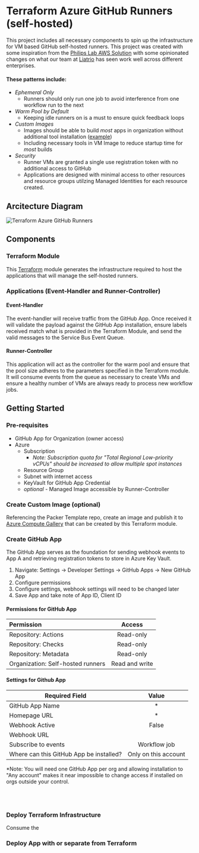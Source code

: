 # Terraform Azure GitHub Runners (self-hosted)
This project includes all necessary components to spin up the infrastructure for VM based GitHub self-hosted runners.  This project was created with some inspiration from the [Philips Lab AWS Solution](https://github.com/philips-labs/terraform-aws-github-runner) with some opinionated changes on what our team at [Liatrio](https://www.liatrio.com/) has seen work well across different enterprises.  

#### **These patterns include:**
- *Ephemeral Only* 
  - Runners should only run one job to avoid interference from one workflow run to the next
- *Warm Pool by Default* 
  - Keeping idle runners on is a must to ensure quick feedback loops
- *Custom Images*
  - Images should be able to build *most* apps in organization without additional tool installation ([example](https://github.com/liatrio/packer-azure-github-runner))
  - Including necessary tools in VM Image to reduce startup time for *most* builds
- *Security*
  - Runner VMs are granted a single use registration token with no additional access to GitHub
  - Applications are designed with minimal access to other resources and resource groups utilzing Managed Identities for each resource created.

## Arcitecture Diagram
![Terraform Azure GitHub Runners](https://user-images.githubusercontent.com/100593043/194669700-4cd851ab-b047-4dd4-87bd-81cb4e572e24.png)

## Components

### Terraform Module
This [Terraform](https://www.terraform.io/) module generates the infrastructure required to host the applications that will manage the self-hosted runners.

### Applications (Event-Handler and Runner-Controller)

#### Event-Handler
The event-handler will receive traffic from the GitHub App.  Once received it will validate the payload against the GitHub App installation, ensure labels received match what is provided in the Terraform Module, and send the valid messages to the Service Bus Event Queue.

#### Runner-Controller
This application will act as the controller for the warm pool and ensure that the pool size adheres to the parameters specified in the Terraform module.  It will consume events from the queue as necessary to create VMs and ensure a healthy number of VMs are always ready to process new workflow jobs.

## Getting Started

### Pre-requisites
- GitHub App for Organization (owner access)
- Azure
  - Subscription
    - *Note: Subscription quota for "Total Regional Low-priority vCPUs" should be increased to allow multiple spot instances*
  - Resource Group
  - Subnet with internet access
  - KeyVault for GitHub App Credential
  - *optional* - Managed Image accessible by Runner-Controller

### Create Custom Image (optional)
Referencing the Packer Template repo, create an image and publish it to [Azure Compute Gallery](https://docs.microsoft.com/en-us/azure/virtual-machines/azure-compute-gallery) that can be created by this Terraform module.

### Create GitHub App
The GitHub App serves as the foundation for sending webhook events to App A and retrieving registration tokens to store in Azure Key Vault.

1) Navigate: Settings → Developer Settings → GitHub Apps → New GitHub App
2) Configure permissions
3) Configure settings, webhook settings will need to be changed later
4) Save App and take note of App ID, Client ID

#### **Permissions for GitHub App**

| Permission                        | Access         |
|:--------------------------------- |:--------------:|
| Repository:   Actions             | Read-only      |
| Repository:   Checks              | Read-only      |
| Repository:   Metadata            | Read-only      |
| Organization: Self-hosted runners | Read and write |

#### **Settings for Github App**

| Required Field                          | Value                |
| --------------------------------------- |:--------------------:|
| GitHub App Name                         | *                    |
| Homepage URL                            | *                    |
| Webhook Active                          | False                |
| Webhook URL                             |                      |
| Subscribe to events                     | Workflow job         |
| Where can this GitHub App be installed? | Only on this account |

*Note: You will need one GitHub App per org and allowing installation to "Any account" makes it near impossible to change access if installed on orgs outside your control.

<br></br>
### Deploy Terraform Infrastructure

Consume the 

### Deploy App with or separate from Terraform


